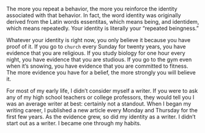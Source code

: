 The more you repeat a behavior, the more you reinforce the identity
associated with that behavior. In fact, the word identity was originally
derived from the Latin words essentitas, which means being, and
identidem, which means repeatedly. Your identity is literally your
“repeated beingness.”

Whatever your identity is right now, you only believe it because you
have proof of it. If you go to `church` every Sunday for twenty years, you
have evidence that you are religious. If you study biology for one hour
every night, you have evidence that you are studious. If you go to the
gym even when it’s snowing, you have evidence that you are
committed to fitness. The more evidence you have for a belief, the
more strongly you will believe it.

For most of my early life, I didn’t consider myself a writer. If you
were to ask any of my high school teachers or college professors, they
would tell you I was an average writer at best: certainly not a standout.
When I began my writing career, I published a new article every
Monday and Thursday for the first few years. As the evidence grew, so 
did my identity as a writer. I didn’t start out as a writer. I became  one 
through my habits.